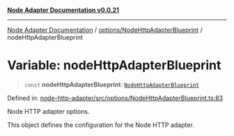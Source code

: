 [**Node Adapter Documentation v0.0.21**](../../../README.md)

***

[Node Adapter Documentation](../../../modules.md) / [options/NodeHttpAdapterBlueprint](../README.md) / nodeHttpAdapterBlueprint

# Variable: nodeHttpAdapterBlueprint

> `const` **nodeHttpAdapterBlueprint**: [`NodeHttpAdapterBlueprint`](../interfaces/NodeHttpAdapterBlueprint.md)

Defined in: [node-http-adapter/src/options/NodeHttpAdapterBlueprint.ts:83](https://github.com/stonemjs/node-http-adapter/blob/5be13a78fd98c615af1c99836e662ccd61afb0e8/src/options/NodeHttpAdapterBlueprint.ts#L83)

Node HTTP adapter options.

This object defines the configuration for the Node HTTP adapter.
